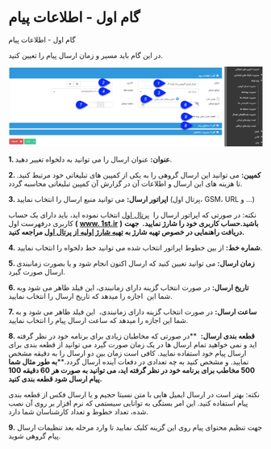 # گام اول - اطلاعات پیام    

گام اول - اطلاعات پیام

در این گام باید مسیر و زمان ارسال پیام را تعیین کنید.

![](advertise-tools7.png)

**1\. عنوان:** عنوان ارسال را می توانید به دلخواه تغییر دهید.

**2\. کمپین:** می توانید این ارسال گروهی را به یکی از کمپین های تبلیغاتی خود مرتبط کنید. تا هزینه های این ارسال و اطلاعات آن در گزارش آن کمپین تبلیغاتی محاسبه گردد.

**3\. اپراتور ارسال:** می توانید منبع ارسال را انتخاب نمایید (پرتال اول، GSM، URL و ...)

نکته: در صورتی که اپراتور ارسال را  [پرتال اول](../../../1st.md) انتخاب نموده اید، باید دارای یک حساب کاربری درفهرست اول **(** **[www. 1st.ir](http://www.1st.ir)** **)** **باشید.حساب کاربری خود را شارژ نمایید.  جهت دریافت راهنمایی در خصوص تهیه شارژ به [تهیه شارژ اولیه از پرتال اول](../../1st/PreparationInitialCharge.md) مراجعه کنید.**

**4.** **شماره خط:** از بین خطوط اپراتور انتخاب شده می توانید خط دلخواه را انتخاب نمایید.

**5\. زمان ارسال:** می توانید تعیین کنید که ارسال اکنون انجام شود و یا بصورت زمانبندی ارسال صورت گیرد.

**6\. تاریخ ارسال:** در صورت انتخاب گزینه دارای زمانبندی، این فیلد ظاهر می شود وبه شما این  اجازه را میدهد که تاریخ ارسال را انتخاب نمایید.

**7\. ساعت ارسال:** در صورت انتخاب گزینه دارای زمانبندی،  این فیلد ظاهر می شود و به شما این اجازه را میدهد که ساعت ارسال پیام را انتخاب نمایید.

**8\. قطعه بندی ارسال:**  **در صورتی که مخاطبان زیادی برای برنامه خود در نظر گرفته اید و نمی خواهید تمام ارسال ها در یک زمان صورت گیرد می توانید از قطعه بندی برای ارسال پیام خود استفاده نمایید. کافی است زمان بین دو ارسال را به دقیقه مشخص نمایید. و مشخص کنید به چه تعدادی در دفعات آینده ارسال گردد.****به طور مثال شما 500 مخاطب برای برنامه خود در نظر گرفته اید، می توانید به صورت هر 60 دقیقه 100 پیام ارسال شود قطعه بندی کنید.**

نکته: بهتر است در ارسال ایمیل هایی با متن نسبتا حجیم و یا ارسال فکس از قطعه بندی پیام استفاده کنید. این امر بستگی به توانایی سیستمی که نرم افزار بر روی آن نصب شده، تعداد خطوط و تعداد کارشناسان شما دارد.

**9.** جهت تنظیم محتوای پیام روی این گزینه کلیک نمایید تا وارد مرحله بعد تنظیمات ارسال پیام گروهی شوید.